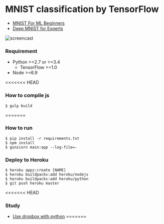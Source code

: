 # MNIST classification by TensorFlow #

- [MNIST For ML Beginners](https://www.tensorflow.org/tutorials/mnist/beginners/)
- [Deep MNIST for Experts](https://www.tensorflow.org/tutorials/mnist/pros/)

![screencast](https://cloud.githubusercontent.com/assets/80381/11339453/f04f885e-923c-11e5-8845-33c16978c54d.gif)

### Requirement ###

- Python >=2.7 or >=3.4
  - TensorFlow >=1.0
- Node >=6.9


<<<<<<< HEAD
### How to compile js ###
    $ gulp build

=======


### How to run ###

    $ pip install -r requirements.txt
    $ npm install
    $ gunicorn main:app --log-file=-


### Deploy to Heroku ###

    $ heroku apps:create [NAME]
    $ heroku buildpacks:add heroku/nodejs
    $ heroku buildpacks:add heroku/python
    $ git push heroku master

<<<<<<< HEAD
### Study ###
* [Use dropbox with python](https://www.dropbox.com/developers-v1/core/start/python)
=======

